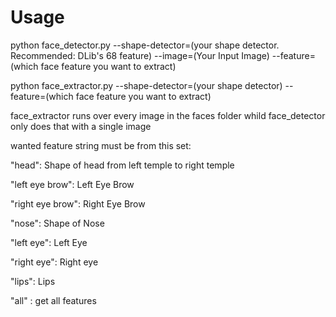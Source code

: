 # Usage
python face_detector.py --shape-detector=(your shape detector. Recommended: DLib's 68 feature) --image=(Your Input Image) --feature=(which face feature you want to extract)

python face_extractor.py --shape-detector=(your shape detector) --feature=(which face feature you want to extract)

face_extractor runs over every image in the faces folder whild face_detector only does that with a single image

wanted feature string must be from this set:

"head": Shape of head from left temple to right temple

"left eye brow": Left Eye Brow

"right eye brow": Right Eye Brow

"nose": Shape of Nose

"left eye": Left Eye

"right eye": Right eye

"lips": Lips

"all" : get all features
